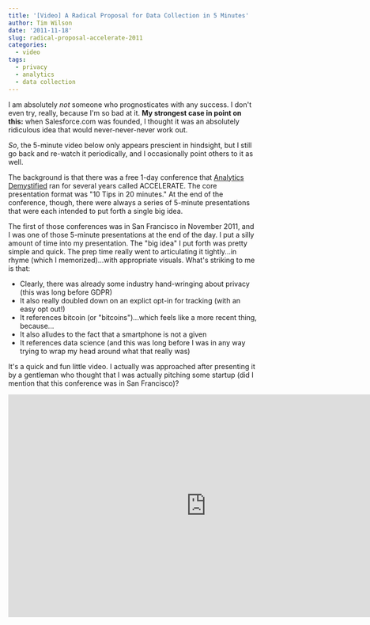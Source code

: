 ```yaml
---
title: '[Video] A Radical Proposal for Data Collection in 5 Minutes'
author: Tim Wilson
date: '2011-11-18'
slug: radical-proposal-accelerate-2011
categories:
  - video
tags:
  - privacy
  - analytics
  - data collection
---
```


I am absolutely _not_ someone who prognosticates with any success. I don't even try, really, because I'm so bad at it. **My strongest case in point on this:** when Salesforce.com was founded, I thought it was an absolutely ridiculous idea that would never-never-never work out.

_So_, the 5-minute video below only appears prescient in hindsight, but I still go back and re-watch it periodically, and I occasionally point others to it as well.

The background is that there was a free 1-day conference that [Analytics Demystified](https://analyticsdemystified.com) ran for several years called ACCELERATE. The core presentation format was "10 Tips in 20 minutes." At the end of the conference, though, there were always a series of 5-minute presentations that were each intended to put forth a single big idea.

The first of those conferences was in San Francisco in November 2011, and I was one of those 5-minute presentations at the end of the day. I put a silly amount of time into my presentation. The "big idea" I put forth was pretty simple and quick. The prep time really went to articulating it tightly...in rhyme (which I memorized)...with appropriate visuals. What's striking to me is that:

* Clearly, there was already some industry hand-wringing about privacy (this was long before GDPR)
* It also really doubled down on an explict opt-in for tracking (with an easy opt out!)
* It references bitcoin (or "bitcoins")...which feels like a more recent thing, because...
* It also alludes to the fact that a smartphone is not a given
* It references data science (and this was long before I was in any way trying to wrap my head around what that really was)

It's a quick and fun little video. I actually was approached after presenting it by a gentleman who thought that I was actually pitching some startup (did I mention that this conference was in San Francisco)?

<div style = "text-align: center;">

<iframe width="800" height="450" src="https://www.youtube.com/embed/vqxxwQbM7fY" title="YouTube video player" frameborder="0" allow="accelerometer; autoplay; clipboard-write; encrypted-media; gyroscope; picture-in-picture" allowfullscreen></iframe>

</div>